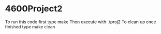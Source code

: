 # 4600Project2
To run this code first type make
Then execute with ./proj2
To clean up once finished type make clean
